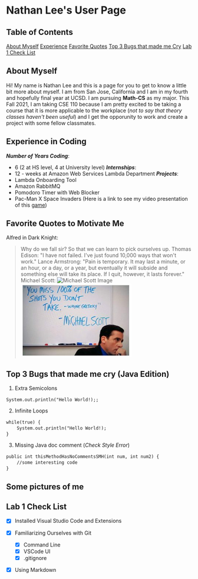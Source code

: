 # Nathan Lee's User Page

## Table of Contents
[About Myself](#about-myself)
[Experience](#experience-in-coding)
[Favorite Quotes](#favorite-quotes-to-motivate-me)
[Top 3 Bugs that made me Cry](#top-3-bugs-that-made-me-cry-java-edition)
[Lab 1 Check List](#lab-1-check-list)


## About Myself
Hi! My name is Nathan Lee and this is a page for you to get to know a little bit more about myself. I am from San Jose, California and I am in my fourth and hopefully final year at UCSD. I am pursuing **Math-CS** as my major. This Fall 2021, I am taking CSE 110 because I am pretty excited to be taking a course that it is more applicable to the workplace (*not to say that theory classes haven't been useful*) and I get the opporunity to work and create a project with some fellow classmates.

## Experience in Coding 
***Number of Years Coding***: 
- 6 (2 at HS level, 4 at University level)
***Internships***: 
- 12 - weeks at Amazon Web Services Lambda Department
***Projects***: 
- Lambda Onboarding Tool
- Amazon RabbitMQ 
- Pomodoro Timer with Web Blocker
- Pac-Man X Space Invaders (Here is a link to see my video presentation of this [game](https://bit.ly/2WdrkSv))

## Favorite Quotes to Motivate Me
Alfred in Dark Knight: 
> Why do we fall sir? So that we can learn to pick ourselves up. 
Thomas Edison: 
> "I have not failed. I've just found 10,000 ways that won't work." 
Lance Armstrong: 
> "Pain is temporary. It may last a minute, or an hour, or a day, or a year, but eventually it will subside and something else will take its place. If I quit, however, it lasts forever." 
Michael Scott: 
![Michael Scott Image](https://lanthorn.com/wp-content/uploads/2019/11/office-300x200.jpg)
![Michael Scott Image](michaelscott.jpg)


## Top 3 Bugs that made me cry (Java Edition)
1. Extra Semicolons 
```
System.out.println("Hello World!);;
```
2. Infinite Loops
```
while(true) {
    System.out.println("Hello World!);
}
```
3. Missing Java doc comment (*Check Style Error*)
```
public int thisMethodHasNoCommentsSMH(int num, int num2) {
    //some interesting code
}
```

## Some pictures of me

## Lab 1 Check List 
- [X] Installed Visual Studio Code and Extensions
- [X] Familiarizing Ourselves with Git
  - [X] Command Line
  - [X] VSCode UI
  - [X] .gitignore
- [X] Using Markdown


